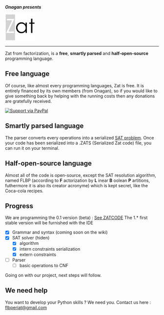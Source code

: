 ***Onagan presents***

<img src="./ressources/Logo.png" alt="Zat" width="100"/>

---

Zat from factorization, is a **free**, **smartly parsed** and **half-open-source** programming language.
## Free language
Of course, like almost every programming languages, Zat is free. It is entirely financed by its own members (from Onagan),
so if you would like to give something back by helping with the running costs then any donations are gratefully received.

[![Support via PayPal](https://cdn.rawgit.com/twolfson/paypal-github-button/1.0.0/dist/button.svg)](https://www.paypal.com/cgi-bin/webscr?cmd=_s-xclick&hosted_button_id=BLAC438EZTWLG&source=url)

## Smartly parsed language
The parser converts every operations into a serialized [SAT problem](https://en.wikipedia.org/wiki/Boolean_satisfiability_problem).
Once your code has been serialized into a .ZATS (Serialized Zat code) file, you can run it on your terminal.
## Half-open-source language
Almost all of the code is open-source, except the SAT resolution algorithm, named FLBP (according to **F** actorization by **L** inear **B** oolean **P** artitions, futhermore it is also its creator acronyme) which is kept secret, like the Coca-cola recipes.
## Progress
We are programming the 0.1 version (beta) : [See ZATCODE](./ZATCODE.md)
The 1.* first stable version will be furnished with the IDE
- [x] Grammar and syntax (coming soon on the wiki)
- [x] SAT solver (hiden)
    - [x] algorithm
    - [x] intern constraints serialization
    - [x] extern constraints
- [ ] Parser
    - [ ] basic operations to CNF

Going on with our project, next steps will follow.

## We need help
You want to develop your Python skills ? We need you. Contact us here : flbperiat@gmail.com
